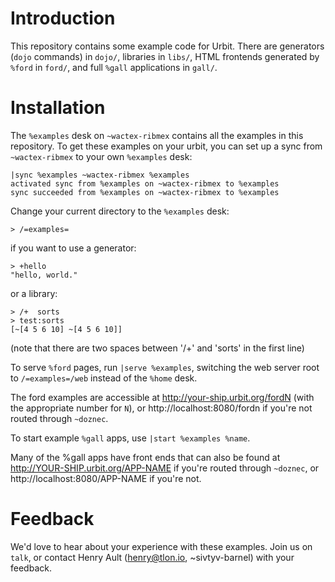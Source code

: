 # Introduction

This repository contains some example code for Urbit. There are
generators (`dojo` commands) in `dojo/`, libraries in `libs/`, HTML
frontends generated by `%ford` in `ford/`, and full `%gall` applications
in `gall/`.

# Installation

The `%examples` desk on `~wactex-ribmex` contains all the examples in
this repository. To get these examples on your urbit, you can set up a
sync from `~wactex-ribmex` to your own `%examples` desk:

```dojo
|sync %examples ~wactex-ribmex %examples
activated sync from %examples on ~wactex-ribmex to %examples
sync succeeded from %examples on ~wactex-ribmex to %examples
```

Change your current directory to the `%examples` desk:

```dojo
> /=examples=
```

if you want to use a generator:

```dojo
> +hello
"hello, world."
```

or a library:

```dojo
> /+  sorts
> test:sorts
[~[4 5 6 10] ~[4 5 6 10]]
```

(note that there are two spaces between '/+' and 'sorts' in the first line)

To serve `%ford` pages, run `|serve %examples`, switching the web
server root to `/=examples=/web` instead of the `%home` desk.

The ford examples are accessible at http://your-ship.urbit.org/fordN (with the
appropriate number for `N`), or http://localhost:8080/fordn if you're not routed
through `~doznec`.

To start example `%gall` apps, use `|start %examples %name`.

Many of the %gall apps have front ends that can also be found at
http://YOUR-SHIP.urbit.org/APP-NAME if you're routed through `~doznec`, or
http://localhost:8080/APP-NAME if you're not.

# Feedback

We'd love to hear about your experience with these examples. Join us on
`talk`, or contact Henry Ault (henry@tlon.io, ~sivtyv-barnel) with your
feedback.
